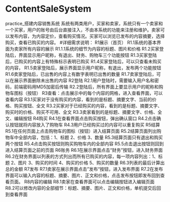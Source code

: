 # ContentSaleSystem
practice_搭建内容销售系统
系统有两类用户，买家和卖家，系统只有一个卖家和一个买家，用户的账号由后台直接注入，不由本系统的功能来注册和维护。卖家可以发布内容，为内容定价，查看购买情况。买家可以浏览已发布的内容摘要，选择购买，查看已购买的内容。
#详细需求说明：
R1展示（首页）
    R1.1系统的基本界面为卖家所有内容的展示
    R1.1.1系统的细节为内容的标题、图片和价格
    R1.2买家登陆后，界面显示用户昵称，有退出、财务、购物车三个功能按钮
    R1.3买家登陆后，已购买的内容上有特殊标示表明已购买
    R1.4买家登陆后，可以只查看未购买的内容，
    R1.5卖家登陆后，展示界面显示用户昵称，有退出，发布两个功能按钮
    R1.6卖家登陆后，已出售的内容上有数字表明已出售的数量
    R1.7卖家登陆后，可以在展示界面删除未出售的内容
R2登陆
    R2.1用户登陆时，需要输入用户名和密码，前端密码用MD5加密后传输
    R2.2登陆后，所有界面上要显示用户的昵称和购物车图标（按钮）
R3查看：点击展示中的每个内容的网格，进入查看界面，可以查看内容
    R3.1买家对于没有购买的内容，看到的是标题、摘要文字、当前的价格、购买按钮、全文
    R3.2买家对于已经购买的内容，看到的是标题、摘要文字、购买时的价格、购买不可用、全文
    R3.3卖家看到的是标题、摘要文字、价格、全文、编辑按钮
R4购买
    R4.1在查看界面点击购买按钮，弹出确认窗口
    R4.2点击确认按钮就将内容放入了购物车
    R4.3用户已经购买过的内容可以重复购买
R5结算
    R5.1在任何页面上点击购物车的图标（按钮）进入结算页面
    R5.2结算页面列出购物车中全部内容，包括：1、标题 2、价格 3、数量
    R5.3结算页面只有退出和购买两个按钮
    R5.4点击购买按钮则购买购物车内的全部内容
    R5.5点击退出按钮则回到进入结算页面之前的页面
R6账务
    R6.1在展示界面点击“财务”按钮，进入财务界面
    R6.2在财务界面以列表的方式列出而所有已购买的内容，每一项内容列出：1、标题 2、图片 3、购买的时间 4、购买的价格 5、购买的数量
    R6.3列表的最后计算出总的金额
R7发布
    R7.1卖家在展示界面点击”发布“按钮，进入发布界面
    R7.2在发布界面可以输入内容的标题、摘要、图片、正文和价格，点击发布按钮即发布回到查看页面。
R8内容的编辑
    R8.1卖家在查看界面可以点击编辑按钮进入编辑页面
    R8.2可以修改内容的全部细节：标题、摘要、图片、正文和价格，单机提交后回到查看界面
